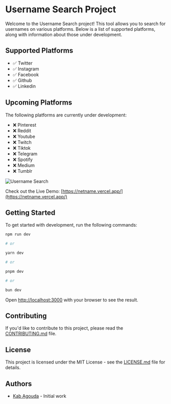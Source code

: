 # Username Search Project

Welcome to the Username Search project! This tool allows you to search for usernames on various platforms. Below is a list of supported platforms, along with information about those under development.

## Supported Platforms

- ✅ Twitter
- ✅ Instagram
- ✅ Facebook
- ✅ Github
- ✅ Linkedin

## Upcoming Platforms

The following platforms are currently under development:

- ❌ Pinterest
- ❌ Reddit
- ❌ Youtube
- ❌ Twitch
- ❌ Tiktok
- ❌ Telegram
- ❌ Spotify
- ❌ Medium
- ❌ Tumblr

![Username Search](https://github.com/kabagouda/netname/assets/64534846/ce1d9878-d07b-4bb1-872b-f9366ae900ac)

Check out the Live Demo: [https://netname.vercel.app/](https://netname.vercel.app/)

## Getting Started

To get started with development, run the following commands:

```bash
npm run dev

# or

yarn dev

# or

pnpm dev

# or

bun dev
```

Open [http://localhost:3000](http://localhost:3000) with your browser to see the result.

## Contributing

If you'd like to contribute to this project, please read the [CONTRIBUTING.md](CONTRIBUTING.md) file.

## License

This project is licensed under the MIT License - see the [LICENSE.md](LICENSE.md) file for details.

## Authors

- [Kab Agouda](https://www.twitter/kabagouda) - Initial work
